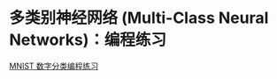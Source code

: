 # 多类别神经网络 (Multi-Class Neural Networks)：编程练习



[MNIST 数字分类编程练习](https://colab.research.google.com/notebooks/mlcc/multi-class_classification_of_handwritten_digits.ipynb?utm_source=mlcc&utm_campaign=colab-external&utm_medium=referral&utm_content=multiclass-colab&hl=zh-cn)


